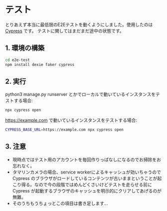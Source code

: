 # テスト

とりあえず本当に最低限のE2Eテストを動くようにしました。使用したのは [Cypress](https://docs.cypress.io/) です。
テストに関してはまだまだ途中の状態です。

## 1. 環境の構築

```bash
cd e2e-test
npm install dexie faker cypress
```

## 2. 実行

python3 manage.py runserver とかでローカルで動いているインスタンスをテストする場合:

```bash
npx cypress open
```

<https://example.com> で動いているインスタンスをテストする場合:

```bash
CYPRESS_BASE_URL=https://example.com npx cypress open
```

## 3. 注意

- 現時点ではテスト用のアカウントを毎回作りっぱなしになるのでお掃除をお忘れなく。
- タマリンカメラの場合、service workerによるキャッシュが効いちゃうので Cypress のブラウザがロードしているコンテンツが古いままということが起こり得る。なので今の段階ではめんどくさいけどテストを走らせる前に Cypress が起動するブラウザのキャッシュを明示的にクリアしてあげるのが無難。
- そのうちもうちょっとこの項目は書き足します...
